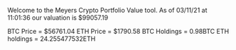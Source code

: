 Welcome to the Meyers Crypto Portfolio Value tool. 
As of 03/11/21 at 11:01:36 our valuation is $99057.19 

BTC Price = $56761.04
 ETH Price = $1790.58
BTC Holdings = 0.98BTC
 ETH holdings = 24.255477532ETH 
